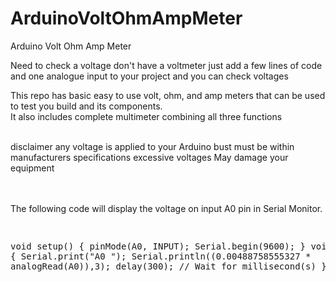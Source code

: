 # ArduinoVoltOhmAmpMeter
Arduino Volt Ohm Amp Meter 

 Need to check a voltage don't have a voltmeter just add a few lines of code and one analogue input to your project and you can check voltages</br>
 
This repo has basic easy to use volt, ohm, and amp meters that can be used to test you build and its components.</br>
It also includes complete multimeter combining all three functions</br>
</br>

 disclaimer any voltage is applied to your Arduino bust must be within manufacturers specifications excessive voltages May damage your equipment</br>


 </br>
 
 </br>
 The following code will display the voltage on input A0 pin in Serial Monitor.
 <pre>
 
 void setup()
{
  pinMode(A0, INPUT);
  Serial.begin(9600);
}
void loop()
{
  Serial.print("A0 ");
  Serial.println((0.00488758555327 * analogRead(A0)),3);
  delay(300); // Wait for millisecond(s)
}  
 </pre>
 </br></br></br></br></br></br></br></br></br></br></br>

